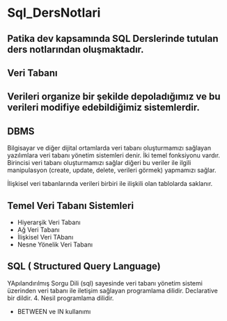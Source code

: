 # Sql_DersNotlari
Patika dev kapsamında SQL Derslerinde tutulan ders notlarından oluşmaktadır. 
-----------
## Veri Tabanı
Verileri organize bir şekilde depoladığımız ve bu verileri modifiye edebildiğimiz sistemlerdir.
----------
## DBMS
Bilgisayar ve diğer dijital ortamlarda veri tabanı oluşturmamızı sağlayan yazılımlara veri tabanı yönetim sistemleri denir. İki temel fonksiyonu vardır. Birincisi veri tabanı oluşturmamızı sağlar diğeri bu veriler ile ilgili manipulasyon (create, update, delete, verileri görmek) yapmamızı sağlar.

İlişkisel veri tabanlarında verileri birbiri ile ilişkili olan tablolarda saklanır. 
## Temel Veri Tabanı Sistemleri 
- Hiyerarşik Veri Tabanı 
- Ağ Veri Tabanı 
- İlişkisel Veri TAbanı
- Nesne Yönelik Veri Tabanı

## SQL ( Structured Query Language)
YApılandırılmış Sorgu Dili (sql) sayesinde veri tabanı yönetim sistemi üzerinden veri tabanı ile iletişim sağlayan programlama dilidir. Declarative bir dildir. 4. Nesil programlama dilidir. 






- BETWEEN ve IN  kullanımı
